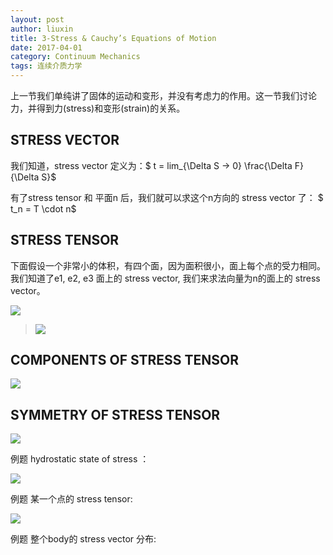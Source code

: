```yaml
---
layout: post
author: liuxin
title: 3-Stress & Cauchy’s Equations of Motion  
date: 2017-04-01
category: Continuum Mechanics
tags: 连续介质力学
---
```


上一节我们单纯讲了固体的运动和变形，并没有考虑力的作用。这一节我们讨论力，并得到力(stress)和变形(strain)的关系。

## STRESS VECTOR 

我们知道，stress vector 定义为：$ t  = lim_{\Delta S -\> 0} \frac{\Delta F}{\Delta S}$

有了stress tensor 和 平面n 后，我们就可以求这个n方向的 stress vector 了： 
$ t_n = T \cdot n$

## STRESS TENSOR 

下面假设一个非常小的体积，有四个面，因为面积很小，面上每个点的受力相同。我们知道了e1, e2, e3 面上的 stress vector, 我们来求法向量为n的面上的 stress vector。

![][image-1]

> ![][image-2]

## COMPONENTS OF STRESS TENSOR  
![][image-3]

## SYMMETRY OF STRESS TENSOR 
![][image-4]

例题 hydrostatic state of stress ：

![][image-5]

例题 某一个点的 stress tensor:

![][image-6]

例题 整个body的 stress vector 分布:

[image-1]:	http://wx2.sinaimg.cn/mw690/8db2c8cbgy1fi1qu1uozwj20lw0hwdix.jpg
[image-2]:	http://wx2.sinaimg.cn/mw690/8db2c8cbgy1fi1qu443xkj20ks08p401.jpg
[image-3]:	http://wx1.sinaimg.cn/mw690/8db2c8cbgy1fi1qu5sma9j20j307l3zh.jpg
[image-4]:	http://wx4.sinaimg.cn/mw690/8db2c8cbgy1fi1qu7s9d4j20h803idgd.jpg
[image-5]:	http://wx3.sinaimg.cn/mw690/8db2c8cbgy1fi1qu9x7zuj20ia05edgx.jpg
[image-6]:	http://wx2.sinaimg.cn/mw690/8db2c8cbgy1fi1quc6r3cj20kf05h0ts.jpg